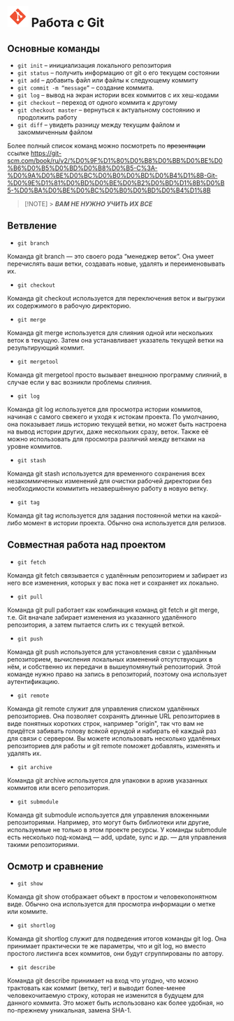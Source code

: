 # ![icon](./git_icon.png) Работа с Git

## Основные команды

- `git init` – инициализация локального репозитория
- `git status` – получить информацию от git о его текущем состоянии
- `git add` – добавить файл или файлы к следующему коммиту
- `git commit -m “message”` – создание коммита.
- `git log` – вывод на экран истории всех коммитов с их хеш-кодами
- `git checkout` – переход от одного коммита к другому
- `git checkout master` – вернуться к актуальному состоянию и продолжить работу
- `git diff` – увидеть разницу между текущим файлом и закоммиченным файлом

Более полный список команд можно посмотреть по ~~презентации~~ ссылке <https://git-scm.com/book/ru/v2/%D0%9F%D1%80%D0%B8%D0%BB%D0%BE%D0%B6%D0%B5%D0%BD%D0%B8%D0%B5-C%3A-%D0%9A%D0%BE%D0%BC%D0%B0%D0%BD%D0%B4%D1%8B-Git-%D0%9E%D1%81%D0%BD%D0%BE%D0%B2%D0%BD%D1%8B%D0%B5-%D0%BA%D0%BE%D0%BC%D0%B0%D0%BD%D0%B4%D1%8B>

> [!NOTE] > **_ВАМ НЕ НУЖНО УЧИТЬ ИХ ВСЕ_**

## Ветвление

- `git branch`

Команда git branch — это своего рода “менеджер веток”. Она умеет перечислять ваши ветки, создавать новые, удалять и переименовывать их.

- `git checkout`

Команда git checkout используется для переключения веток и выгрузки их содержимого в рабочую директорию.

- `git merge`

Команда git merge используется для слияния одной или нескольких веток в текущую. Затем она устанавливает указатель текущей ветки на результирующий коммит.

- `git mergetool`

Команда git mergetool просто вызывает внешнюю программу слияний, в случае если у вас возникли проблемы слияния.

- `git log`

Команда git log используется для просмотра истории коммитов, начиная с самого свежего и уходя к истокам проекта. По умолчанию, она показывает лишь историю текущей ветки, но может быть настроена на вывод истории других, даже нескольких сразу, веток. Также её можно использовать для просмотра различий между ветками на уровне коммитов.

- `git stash`

Команда git stash используется для временного сохранения всех незакоммиченных изменений для очистки рабочей директории без необходимости коммитить незавершённую работу в новую ветку.

- `git tag`

Команда git tag используется для задания постоянной метки на какой-либо момент в истории проекта. Обычно она используется для релизов.

## Совместная работа над проектом

- `git fetch`

Команда git fetch связывается с удалённым репозиторием и забирает из него все изменения, которых у вас пока нет и сохраняет их локально.

- `git pull`

Команда git pull работает как комбинация команд git fetch и git merge, т.е. Git вначале забирает изменения из указанного удалённого репозитория, а затем пытается слить их с текущей веткой.

- `git push`

Команда git push используется для установления связи с удалённым репозиторием, вычисления локальных изменений отсутствующих в нём, и собственно их передачи в вышеупомянутый репозиторий. Этой команде нужно право на запись в репозиторий, поэтому она использует аутентификацию.

- `git remote`

Команда git remote служит для управления списком удалённых репозиториев. Она позволяет сохранять длинные URL репозиториев в виде понятных коротких строк, например "origin", так что вам не придётся забивать голову всякой ерундой и набирать её каждый раз для связи с сервером. Вы можете использовать несколько удалённых репозиториев для работы и git remote поможет добавлять, изменять и удалять их.

- `git archive`

Команда git archive используется для упаковки в архив указанных коммитов или всего репозитория.

- `git submodule`

Команда git submodule используется для управления вложенными репозиториями. Например, это могут быть библиотеки или другие, используемые не только в этом проекте ресурсы. У команды submodule есть несколько под-команд — add, update, sync и др. — для управления такими репозиториями.

## Осмотр и сравнение

- `git show`

Команда git show отображает объект в простом и человекопонятном виде. Обычно она используется для просмотра информации о метке или коммите.

- `git shortlog`

Команда git shortlog служит для подведения итогов команды git log. Она принимает практически те же параметры, что и git log, но вместо простого листинга всех коммитов, они будут сгруппированы по автору.

- `git describe`

Команда git describe принимает на вход что угодно, что можно трактовать как коммит (ветку, тег) и выводит более-менее человекочитаемую строку, которая не изменится в будущем для данного коммита. Это может быть использовано как более удобная, но по-прежнему уникальная, замена SHA-1.